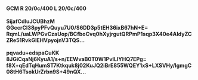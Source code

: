 #### GCM R 20/0c/400 L 20/0c/400
**SijafCdluJCUBhzM**<br/>**GGccrCl38pyPFvQuyu7U0/S6DD3p5tEH36ixB67hN+E=**<br/>**RqmL/uaLWPGvCzaUop/BCfboCvq0hXyjrgutQRPmP1sqp3X40e4AldyZCZRe51RvkGlEHVpyojnV3TQS...**<br/><br/>
**pqvadu+edspaCuKK**<br/>**8JGiCqaNj6KyuA1/s+n/EEWvaB0T0W1PvILIYHQ7EPg=**<br/>**f8X+qEdTqHumST7Ktkquk8j02KuJQ2iBrE855WQEY1xS+LXSVHy/IgmgC08tH6TsokUrZrbn9S+49nQX...**